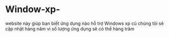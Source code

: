 # Window-xp-
website này giúp bạn biết ứng dụng nào hỗ trợ Windows xp cũ chúng tôi sẽ cập nhật hàng năm vì số lượng ứng dụng sẽ có thể hàng trăm 
